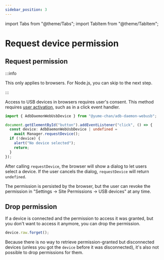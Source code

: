 ```yaml
---
sidebar_position: 3
---
```


import Tabs from "@theme/Tabs";
import TabItem from "@theme/TabItem";

# Request device permission

## Request permission

:::info

This only applies to browsers. For Node.js, you can skip to the next step.

:::

Access to USB devices in browsers requires user's consent. This method requires [user activation](https://developer.mozilla.org/en-US/docs/Web/Security/User_activation), such as in a click event handler.

```ts transpile
import { AdbDaemonWebUsbDevice } from "@yume-chan/adb-daemon-webusb";

document.getElementById("button").addEventListener("click", () => {
  const device: AdbDaemonWebUsbDevice | undefined =
    await Manager.requestDevice();
  if (!device) {
    alert("No device selected");
    return;
  }
});
```

After calling `requestDevice`, the browser will show a dialog to let users select a device. If the user cancels the dialog, `requestDevice` will return `undefined`.

The permission is persisted by the browser, but the user can revoke the permission in "Settings -> Site Permissions -> USB devices" at any time.

## Drop permission

If a device is connected and the permission to access it was granted, but you don't want to access it anymore, you can drop the permission.

```ts transpile
device.raw.forget();
```

Because there is no way to retrieve permission-granted but disconnected devices (unless you got the `device` before it was disconnected), it's also not possible to drop permissions for them.
